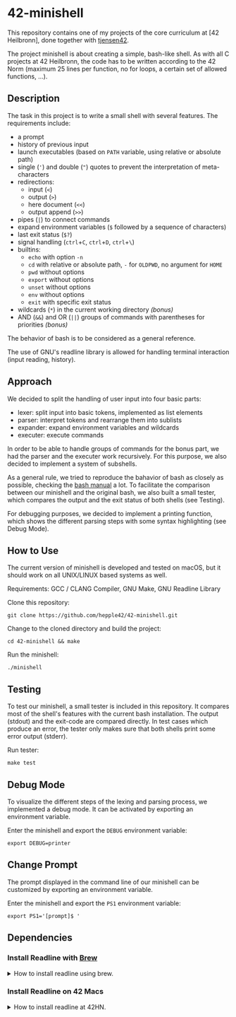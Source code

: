 # 42-minishell

This repository contains one of my projects of the core curriculum at [42 Heilbronn], done together with [tjensen42].

The project minishell is about creating a simple, bash-like shell.
As with all C projects at 42 Heilbronn, the code has to be written according to the 42 Norm (maximum 25 lines per function, no for loops, a certain set of allowed functions, ...).

## Description

The task in this project is to write a small shell with several features.
The requirements include:

- a prompt
- history of previous input
- launch executables (based on `PATH` variable, using relative or absolute path)
- single (`'`) and double (`"`) quotes to prevent the interpretation of meta-characters
- redirections:
  - input (`<`)
  - output (`>`)
  - here document (`<<`)
  - output append (`>>`)
- pipes (`|`) to connect commands
- expand environment variables (`$` followed by a sequence of characters)
- last exit status (`$?`)
- signal handling (`ctrl`+`C`, `ctrl`+`D`, `ctrl`+`\`)
- builtins:
  - `echo` with option `-n`
  - `cd` with relative or absolute path, `-` for `OLDPWD`, no argument for `HOME`
  - `pwd` without options
  - `export` without options
  - `unset` without options
  - `env` without options
  - `exit` with specific exit status
- wildcards (`*`) in the current working directory _(bonus)_
- AND (`&&`) and OR (`||`) groups of commands with parentheses for priorities _(bonus)_

The behavior of bash is to be considered as a general reference.

The use of GNU's readline library is allowed for handling terminal interaction (input reading, history).

## Approach

We decided to split the handling of user input into four basic parts:

- lexer: split input into basic tokens, implemented as list elements
- parser: interpret tokens and rearrange them into sublists
- expander: expand environment variables and wildcards
- executer: execute commands

In order to be able to handle groups of commands for the bonus part, we had the parser and the executer work recursively.
For this purpose, we also decided to implement a system of subshells.

As a general rule, we tried to reproduce the bahavior of bash as closely as possible, checking the [bash manual] a lot.
To facilitate the comparison between our minishell and the original bash, we also built a small tester, which compares the output and the exit status of both shells (see Testing).

For debugging purposes, we decided to implement a printing function, which shows the different parsing steps with some syntax highlighting (see Debug Mode).

## How to Use

The current version of minishell is developed and tested on macOS, but it should work on all UNIX/LINUX based systems as well.

Requirements: GCC / CLANG Compiler, GNU Make, GNU Readline Library

Clone this repository:
```
git clone https://github.com/hepple42/42-minishell.git
```
Change to the cloned directory and build the project:
```
cd 42-minishell && make
```
Run the minishell:
```
./minishell
```

## Testing

To test our minishell, a small tester is included in this repository.
It compares most of the shell's features with the current bash installation.
The output (stdout) and the exit-code are compared directly.
In test cases which produce an error, the tester only makes sure that both shells print some error output (stderr). 

Run tester:
```
make test
```

## Debug Mode

To visualize the different steps of the lexing and parsing process, we implemented a debug mode.
It can be activated by exporting an environment variable.

Enter the minishell and export the `DEBUG` environment variable:
```
export DEBUG=printer
```

## Change Prompt

The prompt displayed in the command line of our minishell can be customized by exporting an environment variable.

Enter the minishell and export the `PS1` environment variable:
```
export PS1='[prompt]$ '
```

## Dependencies

### Install Readline with [Brew]

<details>
  <summary>How to install readline using brew.</summary>
  
```
brew install readline
```

```
brew link --force readline
```

```
echo 'export C_INCLUDE_PATH="/usr/local/opt/readline/include:$C_INCLUDE_PATH"' >> ~/.zshrc
```
  
```
echo 'export LIBRARY_PATH="/usr/local/opt/readline/lib:$LIBRARY_PATH"' >> ~/.zshrc
```
  
```
source ~/.zshrc
```
  
</details>

### Install Readline on 42 Macs

<details>
  <summary>How to install readline at 42HN.</summary>

Install brew if it is not already installed:

```
rm -rf $HOME/.brew && git clone --depth=1 https://github.com/Homebrew/brew $HOME/.brew && echo 'export PATH=$HOME/.brew/bin:$PATH' >> $HOME/.zshrc && source $HOME/.zshrc && brew update
```

Install readline library:
```
brew install readline
```

```
brew link --force readline
```

```
echo 'export C_INCLUDE_PATH="$HOME/.brew/include:$C_INCLUDE_PATH"' >> ~/.zshrc
```

```
echo 'export LIBRARY_PATH="$HOME/.brew/lib:$LIBRARY_PATH"' >> ~/.zshrc
```
```
source ~/.zshrc
```
  
</details>

[tjensen42]: https://github.com/tjensen42

[bash manual]: https://www.gnu.org/savannah-checkouts/gnu/bash/manual/bash.html

[brew]: https://brew.sh/

